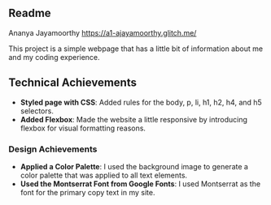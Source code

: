 Readme 
---

Ananya Jayamoorthy
https://a1-ajayamoorthy.glitch.me/

This project is a simple webpage that has a little bit of information about me and my coding experience.

## Technical Achievements
- **Styled page with CSS**: Added rules for the body, p, li, h1, h2, h4, and h5 selectors.
- **Added Flexbox**: Made the website a little responsive by introducing flexbox for visual formatting reasons.

### Design Achievements
- **Applied a Color Palette**: I used the background image to generate a color palette that was applied to all text elements.
- **Used the Montserrat Font from Google Fonts**: I used Montserrat as the font for the primary copy text in my site.
